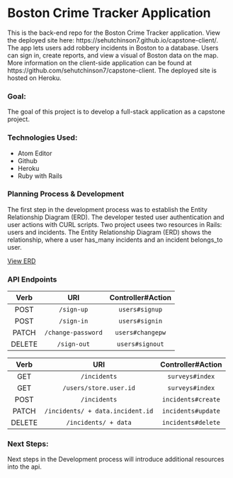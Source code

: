 <h1><b>Boston Crime Tracker Application</b></h1>
<p> This is the back-end repo for the Boston Crime Tracker application. View the deployed site here: https://sehutchinson7.github.io/capstone-client/. The app lets users add robbery incidents in Boston to a database. Users can sign in, create reports, and view a visual of Boston data on the map. More information on the client-side application can be found at https://github.com/sehutchinson7/capstone-client. The deployed site is hosted on Heroku. </p>
<h3> Goal: </h3>
<p> The goal of this project is to develop a full-stack application as a capstone project.
</p>
<h3> Technologies Used: </h3>
<ul>
  <li>Atom Editor</li>
  <li>Github</li>
  <li>Heroku</li>
  <li>Ruby with Rails</li>
</ul>

<h3> Planning Process & Development</h3>
<p>The first step in the development process was to establish the Entity Relationship Diagram (ERD).  The developer tested user authentication and user actions with CURL scripts. Two project usees two resources in Rails: users and incidents.  The Entity Relationship Diagram (ERD) shows the relationship, where a user has_many incidents and an incident belongs_to user.</p>
<a href="https://imgur.com/ju99R5Q">View ERD </a>
<h3>API Endpoints </h3>
<table>
  <thead>
    <tr>
      <th align="center">Verb</th>
      <th align="center">URI</th>
      <th align="center">Controller#Action</th>
    </tr>
  </thead>
  <tbody>
    <tr>
      <td align="center">POST</td>
      <td align="center"><code>/sign-up</code></td>
      <td align="center"><code>users#signup</code></td>
    </tr>
    <tr>
      <td align="center">POST</td>
      <td align="center"><code>/sign-in</code></td>
      <td align="center"><code>users#signin</code></td>
    </tr>
    <tr>
      <td align="center">PATCH</td>
      <td align="center"><code>/change-password</code></td>
      <td align="center"><code>users#changepw</code></td>
    </tr>
    <tr>
      <td align="center">DELETE</td>
      <td align="center"><code>/sign-out</code></td>
      <td align="center"><code>users#signout</code></td>
    </tr>
  </tbody>
</table>
<table>
  <thead>
    <tr>
      <th align="center">Verb</th>
      <th align="center">URI</th>
      <th align="center">Controller#Action</th>
    </tr>
  </thead>
  <tbody>
    <tr>
      <td align="center">GET</td>
      <td align="center"><code>/incidents</code></td>
      <td align="center"><code>surveys#index</code></td>
    </tr>
    <tr>
      <td align="center">GET</td>
      <td align="center"><code>/users/store.user.id</code></td>
      <td align="center"><code>surveys#index</code></td>
    </tr>
    <tr>
      <td align="center">POST</td>
      <td align="center"><code>/incidents</code></td>
      <td align="center"><code>incidents#create</code></td>
    </tr>
    <tr>
      <td align="center">PATCH</td>
      <td align="center"><code>/incidents/ + data.incident.id</code></td>
      <td align="center"><code>incidents#update</code></td>
    </tr>
    <tr>
      <td align="center">DELETE</td>
      <td align="center"><code>/incidents/ + data</code></td>
      <td align="center"><code>incidents#delete</code></td>
    </tr>
  </tbody>
  </table>

  <h3> Next Steps: </h3>
  <p>Next steps in the Development process will introduce additional resources into the api.
